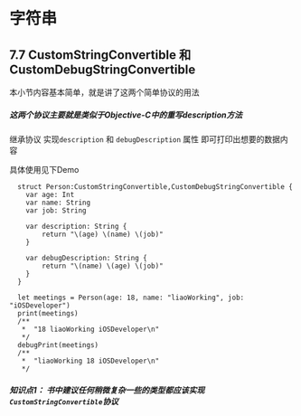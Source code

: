 # 字符串

## 7.7 CustomStringConvertible 和 CustomDebugStringConvertible
本小节内容基本简单，就是讲了这两个简单协议的用法

##### 这两个协议主要就是类似于Objective-C中的重写description方法
继承协议   实现```description``` 和 ```debugDescription``` 属性 即可打印出想要的数据内容

 具体使用见下Demo

      struct Person:CustomStringConvertible,CustomDebugStringConvertible {
        var age: Int
        var name: String
        var job: String

        var description: String {
            return "\(age) \(name) \(job)"
        }

        var debugDescription: String {
            return "\(name) \(age) \(job)"
        }
      }

      let meetings = Person(age: 18, name: "liaoWorking", job: "iOSDeveloper")
      print(meetings)
      /**
       *  "18 liaoWorking iOSDeveloper\n"
       */
      debugPrint(meetings)
      /**
       *  "liaoWorking 18 iOSDeveloper\n"
       */

##### 知识点1： 书中建议任何稍微复杂一些的类型都应该实现 ```CustomStringConvertible```协议
